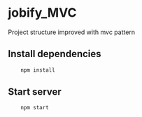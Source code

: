# jobify_MVC
Project structure improved with mvc pattern

## Install dependencies
```bash
    npm install
```
## Start server
```bash
    npm start
```
